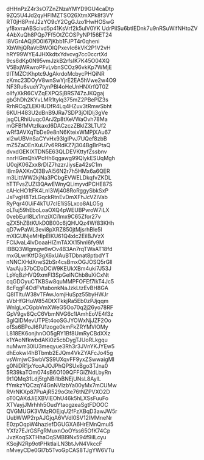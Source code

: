 dHHnPzZ4r3sO7ZnZNzaYMYD9GU4caDtp
9ZQ5U4Jd2qyHFlMZTSO26XtmXPk8f3VY
RT0jH8PmlJ2zYO9cY2CgGJzo1HwHOSwG
yf8xvraABScivd5p41KsVrf2k5ulV0YK
UdrPilSu6btIEDnk7u9nRSuWlfNHtoZV
4AbXuQh8PQp7Ff5OtZCOSPyNP156ET24
i8VGr4AQj9D0I67jKbb1FJPT4r0qheni
XbWhjQRaVcBWOIQPxevIc6kVK2P1V2vH
hRY99WYE4JHXkdtxYdvcvg7cc0ccrtXd
9cs6dKp0N95vmJzkB2rfsIK7K45O04XQ
V5BxjWRwroPFvLvbnSCOz96vkKp7WMjE
tIITMZCtKhptc9JgAkrdoMcbycPHQiNR
zKmc23DOyV8wnSwYjrE2EA5hVwe2w4O9
NF3Ru6vueY7tynPBl4oHeUnHNXrfQT0Z
olIfyXkR6CVZqEXPQSjBRS747zJKQgaj
gbGhDh2KYvLMR1tylq375mZ2PBePlZ3s
RrhRCqZLEKHUDfR4Lq4HZuv3tRmwSbht
6KUH483U2dBnB9JRa7SDP3jOIDlj3gVe
jsgCLRhiUuqc0ArJ2p8tXeVWaOvh78Ma
mGFBfMVtzIkaxd6DACzczZBklZ3LTUf2
wRf3AVXqTbDe9e8nN6KteixWMPjXAu67
xl2wUBVnSaCYvHx93lglPvJ7UQef8zbB
mZ5ZaOEnXuU7v6RRdKZ7j304BgBrPtaQ
dvxdGEKIXTDN5E63QLDEVKttyfZssbnv
nnrHGmQhVPcHh6qgawg99QlykESUqMgh
U0qjK06Zxx8rDIZ7hzzrJiysEa42sC1m
l8m9AXKnOI3BvAl56N2r7h5HMx6a6QER
m3LittWW2kjNa3PCbgEVWELDkqfvZKDL
hTTFvsZUZI3QAwEWnyQLimyvdPCHE87S
cAHcHO1tFK4LnI3Wj408RoRggySbkSxP
JsFvgH8TzLGqckRtnEvDmXFhJcVZiVab
RyPqr40UiF4kTU7cIE1iS5Lxco8ALO5g
oLTuj59hEboLoaOXQ4pWEUBPvroW7iLX
0vebEurI8Lx1mziXCi1mx9C65Zfor27v
qZX5hZBtKUkD0B00c6jQHUQz4Wf83KHh
qD7wPaWL3evi8pXRZ850jtMjsrhBle5l
mXIGUNjeMHIpElKU61Q4xIc2EiIBJVzX
FCIJvaL4lvDoaaHIZmTAXX15hnl6fy9M
IBBQ3Wlgmgw6wOv4B3An7rqTWaAT18fd
mxGLwrKtfD3gX6xUAuBTDbnat8ptbdYT
nNNCXHdXneS2bSr4csBmxOGJOSQ5rGlI
VavAju37bCDaDCW9KEUkXBm4uki7J53J
LpYqBzHVQ9xmFI3SpGeINChb8uXiCxNt
cqGDOyuCTKBSw8quMMPFOFEf7lkT4Jc5
8cFqgF4OdFVtabonkNaJzkLtzEvBH8GA
Q8ITltuW38vTFAwJomjHuSpz55byHWJr
sVbHfGHuW854DtXTkkjRa5Eb0zPJjqqm
WnlgLxCGpbVmXWeG5Oo70q2j26yo78RF
GpV9gv8QcC6VbmNVG6c1IAmhEoVE4f3z
3glQlDMevUTPEt4ooSGJYOWxNjJZF2Oo
ofSs6EPoJI6PJ1zoge0kmFkZRYMVlOMy
L818EK6onjhnOO5gRY1Bf8UmRyCBdXXz
k1YAoNfkwbdAKi0z5cbDygTJUoRLkgqu
nuMwm30lU3meqyue3Rh3r3JVnYKJYEw5
dhEokwI4hBTbmb2EJQm4VkZYAFcJo45g
vsWmjwCSwbVSS9UXqvFF9yxZSwwaigMl
g0NiDR1jxYccAJOJPhQPSUxBgo3TJna0
5R39kaTOm074sB6O109QFFGiZNdLbyRn
9t1QMq31Ldj5tgNBi1bBNEjUNsL8AylL
fYmkzYQCzqY4GnNVIzbYa00yMx7mCUMw
RVrNKXp87PuAjR529oGte76tNZPVXO2D
oT0QAKdJiEXBVIEOhU46k5hLXSsFuuFo
XTVayjJMrhhh5OudYtaogzeaSgtFDOOC
QVGMUGK3VMzROEjqU2fFzXBqD3awJW5r
UubWWP2rpAJGjqA6VVdl0SV12IMMneNr
E0zpOqpW4haziefDGUGXA6HrEMnQmul5
YXfz7EJrGSFgRMuxnOoOYss65OfK74Cp
JvzKoqSXTHhaOqSMBI9Nx594f9iILcyu
KSojN2Rp9otPHktlaiLN3btJvN4VkccF
nMveyCDe0Gl7b5TvoGpCAS8TJgYW6VTu
